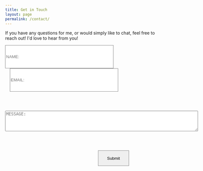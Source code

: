 ```yaml
---
title: Get in Touch
layout: page
permalink: /contact/
---
```


If you have any questions for me, or would simply like to chat, feel free to reach out! I'd love to hear from you!

<form action="https://formspree.io/mwknddww" method="POST">
  <label>
    <input
      type="text"
      name="name"
      style="margin-right: 15px; width: 350px; height: 75px; border: 1px solid gray;"
      placeholder="NAME:"
      required>
  </label>

  <label>
    <input
      type="text"
      name="email"
      style="margin-left: 15px; width: 350px; height: 75px; border: 1px solid gray;"
      placeholder="EMAIL:"
      required>
  </label>

  <br><br>

  <label>
    <textarea name="message" rows="4" cols="75" placeholder="MESSAGE:"></textarea>
  </label>

  <br><br>

  <!-- your other form fields go here -->

  <button
    type="submit"
    style="margin-left: 300px; width: 100px; height: 50px; border: 1px solid gray;">
    Submit
  </button>
</form>
